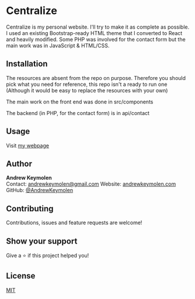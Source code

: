 # Centralize

Centralize is my personal website. I'll try to make it as complete as possible.  I used an existing Bootstrap-ready HTML theme that I converted to React and heavily modified. Some PHP was involved for the contact form but the main work was in JavaScript & HTML/CSS.

## Installation

The resources are absent from the repo on purpose. Therefore you should pick what you need for reference, this repo isn't a ready to run one (Although it would be easy to replace the resources with your own)

The main work on the front end was done in src/components

The backend (in PHP, for the contact form) is in api/contact

## Usage

Visit [my webpage](https://andrewkeymolen.com/)

## Author

<b>Andrew Keymolen</b>  
Contact: andrewkeymolen@gmail.com
Website: [andrewkeymolen.com](https://andrewkeymolen.com/)
GitHub: [@AndrewKeymolen](https://github.com/AndrewKeymolen)

## Contributing

Contributions, issues and feature requests are welcome!

## Show your support

Give a ⭐ if this project helped you!

## License

[MIT](https://choosealicense.com/licenses/mit/)
